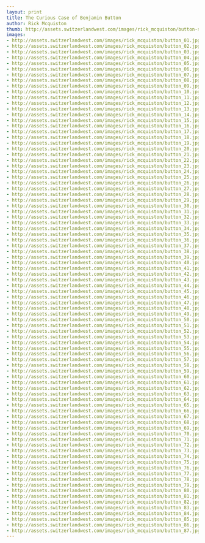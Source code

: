 ```yaml
--- 
layout: print
title: The Curious Case of Benjamin Button
author: Rick Mcquiston
thumb: http://assets.switzerlandwest.com/images/rick_mcquiston/button-small.jpg
images: 
- http://assets.switzerlandwest.com/images/rick_mcquiston/button_01.jpg
- http://assets.switzerlandwest.com/images/rick_mcquiston/button_02.jpg
- http://assets.switzerlandwest.com/images/rick_mcquiston/button_03.jpg
- http://assets.switzerlandwest.com/images/rick_mcquiston/button_04.jpg
- http://assets.switzerlandwest.com/images/rick_mcquiston/button_05.jpg
- http://assets.switzerlandwest.com/images/rick_mcquiston/button_06.jpg
- http://assets.switzerlandwest.com/images/rick_mcquiston/button_07.jpg
- http://assets.switzerlandwest.com/images/rick_mcquiston/button_08.jpg
- http://assets.switzerlandwest.com/images/rick_mcquiston/button_09.jpg
- http://assets.switzerlandwest.com/images/rick_mcquiston/button_10.jpg
- http://assets.switzerlandwest.com/images/rick_mcquiston/button_11.jpg
- http://assets.switzerlandwest.com/images/rick_mcquiston/button_12.jpg
- http://assets.switzerlandwest.com/images/rick_mcquiston/button_13.jpg
- http://assets.switzerlandwest.com/images/rick_mcquiston/button_14.jpg
- http://assets.switzerlandwest.com/images/rick_mcquiston/button_15.jpg
- http://assets.switzerlandwest.com/images/rick_mcquiston/button_16.jpg
- http://assets.switzerlandwest.com/images/rick_mcquiston/button_17.jpg
- http://assets.switzerlandwest.com/images/rick_mcquiston/button_18.jpg
- http://assets.switzerlandwest.com/images/rick_mcquiston/button_19.jpg
- http://assets.switzerlandwest.com/images/rick_mcquiston/button_20.jpg
- http://assets.switzerlandwest.com/images/rick_mcquiston/button_21.jpg
- http://assets.switzerlandwest.com/images/rick_mcquiston/button_22.jpg
- http://assets.switzerlandwest.com/images/rick_mcquiston/button_23.jpg
- http://assets.switzerlandwest.com/images/rick_mcquiston/button_24.jpg
- http://assets.switzerlandwest.com/images/rick_mcquiston/button_25.jpg
- http://assets.switzerlandwest.com/images/rick_mcquiston/button_26.jpg
- http://assets.switzerlandwest.com/images/rick_mcquiston/button_27.jpg
- http://assets.switzerlandwest.com/images/rick_mcquiston/button_28.jpg
- http://assets.switzerlandwest.com/images/rick_mcquiston/button_29.jpg
- http://assets.switzerlandwest.com/images/rick_mcquiston/button_30.jpg
- http://assets.switzerlandwest.com/images/rick_mcquiston/button_31.jpg
- http://assets.switzerlandwest.com/images/rick_mcquiston/button_32.jpg
- http://assets.switzerlandwest.com/images/rick_mcquiston/button_33.jpg
- http://assets.switzerlandwest.com/images/rick_mcquiston/button_34.jpg
- http://assets.switzerlandwest.com/images/rick_mcquiston/button_35.jpg
- http://assets.switzerlandwest.com/images/rick_mcquiston/button_36.jpg
- http://assets.switzerlandwest.com/images/rick_mcquiston/button_37.jpg
- http://assets.switzerlandwest.com/images/rick_mcquiston/button_38.jpg
- http://assets.switzerlandwest.com/images/rick_mcquiston/button_39.jpg
- http://assets.switzerlandwest.com/images/rick_mcquiston/button_40.jpg
- http://assets.switzerlandwest.com/images/rick_mcquiston/button_41.jpg
- http://assets.switzerlandwest.com/images/rick_mcquiston/button_42.jpg
- http://assets.switzerlandwest.com/images/rick_mcquiston/button_43.jpg
- http://assets.switzerlandwest.com/images/rick_mcquiston/button_44.jpg
- http://assets.switzerlandwest.com/images/rick_mcquiston/button_45.jpg
- http://assets.switzerlandwest.com/images/rick_mcquiston/button_46.jpg
- http://assets.switzerlandwest.com/images/rick_mcquiston/button_47.jpg
- http://assets.switzerlandwest.com/images/rick_mcquiston/button_48.jpg
- http://assets.switzerlandwest.com/images/rick_mcquiston/button_49.jpg
- http://assets.switzerlandwest.com/images/rick_mcquiston/button_50.jpg
- http://assets.switzerlandwest.com/images/rick_mcquiston/button_51.jpg
- http://assets.switzerlandwest.com/images/rick_mcquiston/button_52.jpg
- http://assets.switzerlandwest.com/images/rick_mcquiston/button_53.jpg
- http://assets.switzerlandwest.com/images/rick_mcquiston/button_54.jpg
- http://assets.switzerlandwest.com/images/rick_mcquiston/button_55.jpg
- http://assets.switzerlandwest.com/images/rick_mcquiston/button_56.jpg
- http://assets.switzerlandwest.com/images/rick_mcquiston/button_57.jpg
- http://assets.switzerlandwest.com/images/rick_mcquiston/button_58.jpg
- http://assets.switzerlandwest.com/images/rick_mcquiston/button_59.jpg
- http://assets.switzerlandwest.com/images/rick_mcquiston/button_60.jpg
- http://assets.switzerlandwest.com/images/rick_mcquiston/button_61.jpg
- http://assets.switzerlandwest.com/images/rick_mcquiston/button_62.jpg
- http://assets.switzerlandwest.com/images/rick_mcquiston/button_63.jpg
- http://assets.switzerlandwest.com/images/rick_mcquiston/button_64.jpg
- http://assets.switzerlandwest.com/images/rick_mcquiston/button_65.jpg
- http://assets.switzerlandwest.com/images/rick_mcquiston/button_66.jpg
- http://assets.switzerlandwest.com/images/rick_mcquiston/button_67.jpg
- http://assets.switzerlandwest.com/images/rick_mcquiston/button_68.jpg
- http://assets.switzerlandwest.com/images/rick_mcquiston/button_69.jpg
- http://assets.switzerlandwest.com/images/rick_mcquiston/button_70.jpg
- http://assets.switzerlandwest.com/images/rick_mcquiston/button_71.jpg
- http://assets.switzerlandwest.com/images/rick_mcquiston/button_72.jpg
- http://assets.switzerlandwest.com/images/rick_mcquiston/button_73.jpg
- http://assets.switzerlandwest.com/images/rick_mcquiston/button_74.jpg
- http://assets.switzerlandwest.com/images/rick_mcquiston/button_75.jpg
- http://assets.switzerlandwest.com/images/rick_mcquiston/button_76.jpg
- http://assets.switzerlandwest.com/images/rick_mcquiston/button_77.jpg
- http://assets.switzerlandwest.com/images/rick_mcquiston/button_78.jpg
- http://assets.switzerlandwest.com/images/rick_mcquiston/button_79.jpg
- http://assets.switzerlandwest.com/images/rick_mcquiston/button_80.jpg
- http://assets.switzerlandwest.com/images/rick_mcquiston/button_81.jpg
- http://assets.switzerlandwest.com/images/rick_mcquiston/button_82.jpg
- http://assets.switzerlandwest.com/images/rick_mcquiston/button_83.jpg
- http://assets.switzerlandwest.com/images/rick_mcquiston/button_84.jpg
- http://assets.switzerlandwest.com/images/rick_mcquiston/button_85.jpg
- http://assets.switzerlandwest.com/images/rick_mcquiston/button_86.jpg
- http://assets.switzerlandwest.com/images/rick_mcquiston/button_87.jpg
---
```

